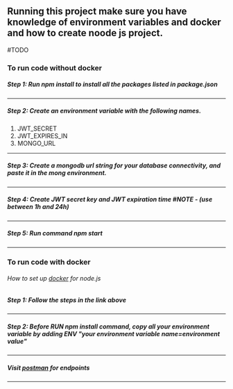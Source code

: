 ## Running this project make sure you have knowledge of environment variables and docker and how to create noode js project.

#TODO 

### To run code without docker

##### Step 1: Run npm install to install all the packages listed in package.json

---
##### Step 2: Create an environment variable with the following names.

1. JWT_SECRET
2. JWT_EXPIRES_IN
3. MONGO_URL

---
##### Step 3: Create a mongodb url string for your database connectivity, and paste it in the mong environment.
___

##### Step 4: Create JWT secret key and JWT expiration time #NOTE - (use between 1h and 24h)

-------------------------

##### Step 5: Run command npm start

---
### To run code with docker

###### How to set up [docker](https://www.docker.com/blog/how-to-setup-your-local-node-js-development-environment-using-docker/ "Optional Title") for node.js

##### Step 1: Follow the steps in the link above

---

##### Step 2: Before RUN npm install command, copy all your environment variable by adding ENV "your environment variable name=environment value"


----

##### Visit [postman](https://crimson-escape-292203.postman.co/workspace/Enyata-Interview~b5d3a855-624b-4056-9385-a2c1261509d0/collection/16442484-cc4d2abf-074d-4908-8291-1ce094aafacf?action=share&creator=16442484/ "Optional Title") for endpoints

---